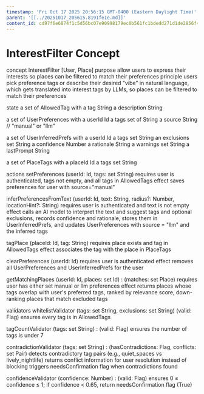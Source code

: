 ```yaml
---
timestamp: 'Fri Oct 17 2025 20:56:15 GMT-0400 (Eastern Daylight Time)'
parent: '[[../20251017_205615.8191fe1e.md]]'
content_id: cd97f6e6874f1c5d56bc07e90998179ec0b561fc1bdedd271d1de2856f439f44
---
```


# InterestFilter Concept

concept InterestFilter \[User, Place]
purpose allow users to express their interests so places can be filtered to match their preferences
principle users pick preference tags or describe their desired "vibe" in natural language,
which gets translated into interest tags by LLMs, so places can be filtered to match their
preferences

state
a set of AllowedTag with
a tag String
a description String

a set of UserPreferences with
a userId Id
a tags set of String
a source String // "manual" or "llm"

a set of UserInferredPrefs with
a userId Id
a tags set String
an exclusions set String
a confidence Number
a rationale String
a warnings set String
a lastPrompt String

a set of PlaceTags with
a placeId Id
a tags set String

actions
setPreferences (userId: Id, tags: set String)
requires user is authenticated, tags not empty, and all tags in AllowedTags
effect saves preferences for user with source="manual"

inferPreferencesFromText (userId: Id, text: String, radius?: Number, locationHint?: String)
requires user is authenticated and text is not empty
effect calls an AI model to interpret the text and suggest tags and optional exclusions,
records confidence and rationale, stores them in UserInferredPrefs,
and updates UserPreferences with source = "llm" and the inferred tags

tagPlace (placeId: Id, tag: String)
requires place exists and tag in AllowedTags
effect associates the tag with the place in PlaceTags

clearPreferences (userId: Id)
requires user is authenticated
effect removes all UserPreferences and UserInferredPrefs for the user

getMatchingPlaces (userId: Id, places: set Id) : (matches: set Place)
requires user has either set manual or llm preferences
effect returns places whose tags overlap with user's preferred tags,
ranked by relevance score, down-ranking places that match excluded tags

validators
whitelistValidator (tags: set String, exclusions: set String) (valid: Flag)
ensures every tag is in AllowedTags

tagCountValidator (tags: set String) : (valid: Flag)
ensures the number of tags is under 7

contradictionValidator (tags: set String) : (hasContradictions: Flag, conflicts: set Pair)
detects contradictory tag pairs (e.g., quiet\_spaces vs lively\_nightlife)
returns conflict information for user resolution instead of blocking
triggers needsConfirmation flag when contradictions found

confidenceValidator (confidence: Number) : (valid: Flag)
ensures 0 ≤ confidence ≤ 1;
if confidence < 0.65, return needsConfirmation flag (True)

